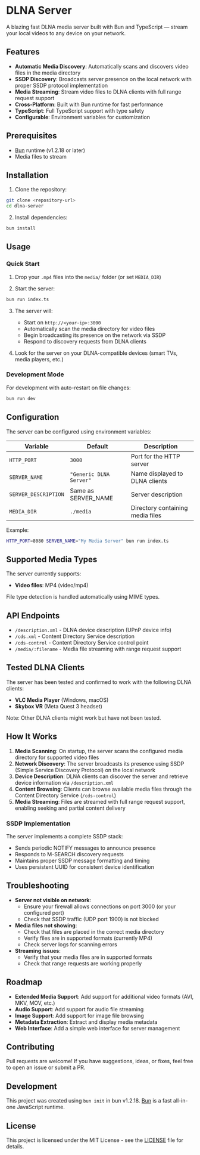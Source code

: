 # DLNA Server

A blazing fast DLNA media server built with Bun and TypeScript — stream your local videos to any device on your network.

## Features

- **Automatic Media Discovery**: Automatically scans and discovers video files in the media directory
- **SSDP Discovery**: Broadcasts server presence on the local network with proper SSDP protocol implementation
- **Media Streaming**: Stream video files to DLNA clients with full range request support
- **Cross-Platform**: Built with Bun runtime for fast performance
- **TypeScript**: Full TypeScript support with type safety
- **Configurable**: Environment variables for customization

## Prerequisites

- [Bun](https://bun.sh) runtime (v1.2.18 or later)
- Media files to stream

## Installation

1. Clone the repository:

```bash
git clone <repository-url>
cd dlna-server
```

2. Install dependencies:

```bash
bun install
```

## Usage

### Quick Start

1. Drop your `.mp4` files into the `media/` folder (or set `MEDIA_DIR`)

2. Start the server:

```bash
bun run index.ts
```

3. The server will:

   - Start on `http://<your-ip>:3000`
   - Automatically scan the media directory for video files
   - Begin broadcasting its presence on the network via SSDP
   - Respond to discovery requests from DLNA clients

4. Look for the server on your DLNA-compatible devices (smart TVs, media players, etc.)

### Development Mode

For development with auto-restart on file changes:

```bash
bun run dev
```

## Configuration

The server can be configured using environment variables:

| Variable             | Default                 | Description                      |
| -------------------- | ----------------------- | -------------------------------- |
| `HTTP_PORT`          | `3000`                  | Port for the HTTP server         |
| `SERVER_NAME`        | `"Generic DLNA Server"` | Name displayed to DLNA clients   |
| `SERVER_DESCRIPTION` | Same as SERVER_NAME     | Server description               |
| `MEDIA_DIR`          | `./media`               | Directory containing media files |

Example:

```bash
HTTP_PORT=8080 SERVER_NAME="My Media Server" bun run index.ts
```

## Supported Media Types

The server currently supports:

- **Video files**: MP4 (video/mp4)

File type detection is handled automatically using MIME types.

## API Endpoints

- `/description.xml` - DLNA device description (UPnP device info)
- `/cds.xml` - Content Directory Service description
- `/cds-control` - Content Directory Service control point
- `/media/:filename` - Media file streaming with range request support

## Tested DLNA Clients

The server has been tested and confirmed to work with the following DLNA clients:

- **VLC Media Player** (Windows, macOS)
- **Skybox VR** (Meta Quest 3 headset)

Note: Other DLNA clients might work but have not been tested.

## How It Works

1. **Media Scanning**: On startup, the server scans the configured media directory for supported video files
2. **Network Discovery**: The server broadcasts its presence using SSDP (Simple Service Discovery Protocol) on the local network
3. **Device Description**: DLNA clients can discover the server and retrieve device information via `/description.xml`
4. **Content Browsing**: Clients can browse available media files through the Content Directory Service (`/cds-control`)
5. **Media Streaming**: Files are streamed with full range request support, enabling seeking and partial content delivery

### SSDP Implementation

The server implements a complete SSDP stack:

- Sends periodic NOTIFY messages to announce presence
- Responds to M-SEARCH discovery requests
- Maintains proper SSDP message formatting and timing
- Uses persistent UUID for consistent device identification

## Troubleshooting

- **Server not visible on network**:
  - Ensure your firewall allows connections on port 3000 (or your configured port)
  - Check that SSDP traffic (UDP port 1900) is not blocked
- **Media files not showing**:
  - Check that files are placed in the correct media directory
  - Verify files are in supported formats (currently MP4)
  - Check server logs for scanning errors
- **Streaming issues**:
  - Verify that your media files are in supported formats
  - Check that range requests are working properly

## Roadmap

- **Extended Media Support**: Add support for additional video formats (AVI, MKV, MOV, etc.)
- **Audio Support**: Add support for audio file streaming
- **Image Support**: Add support for image file browsing
- **Metadata Extraction**: Extract and display media metadata
- **Web Interface**: Add a simple web interface for server management

## Contributing

Pull requests are welcome! If you have suggestions, ideas, or fixes, feel free to open an issue or submit a PR.

## Development

This project was created using `bun init` in bun v1.2.18. [Bun](https://bun.sh) is a fast all-in-one JavaScript runtime.

## License

This project is licensed under the MIT License - see the [LICENSE](LICENSE) file for details.
